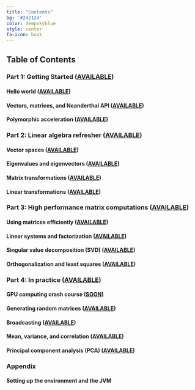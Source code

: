 ```yaml
---
title: "Contents"
bg: '#242124'
color: deepskyblue
style: center
fa-icon: book
---
```

## Table of Contents

### Part 1: Getting Started ([AVAILABLE](https://www.patreon.com/linear_algebra?ref=10))

#### Hello world ([AVAILABLE](https://www.patreon.com/linear_algebra?ref=11))

#### Vectors, matrices, and Neanderthal API ([AVAILABLE](https://www.patreon.com/linear_algebra?ref=12))

#### Polymorphic acceleration ([AVAILABLE](https://www.patreon.com/linear_algebra?ref=13))

### Part 2: Linear algebra refresher ([AVAILABLE](https://www.patreon.com/linear_algebra?ref=20))

#### Vector spaces ([AVAILABLE](https://www.patreon.com/linear_algebra?ref=21))

#### Eigenvalues and eigenvectors ([AVAILABLE](https://www.patreon.com/linear_algebra?ref=22))

#### Matrix transformations ([AVAILABLE](https://www.patreon.com/linear_algebra?ref=23))

#### Linear transformations ([AVAILABLE](https://www.patreon.com/linear_algebra?ref=24))

### Part 3: High performance matrix computations ([AVAILABLE](https://www.patreon.com/linear_algebra?ref=40))

#### Using matrices efficiently ([AVAILABLE](https://www.patreon.com/linear_algebra?ref=41))

#### Linear systems and factorization ([AVAILABLE](https://www.patreon.com/linear_algebra?ref=42))

#### Singular value decomposition (SVD) ([AVAILABLE](https://www.patreon.com/linear_algebra?ref=43))

#### Orthogonalization and least squares ([AVAILABLE](https://www.patreon.com/linear_algebra?ref=44))

### Part 4: In practice ([AVAILABLE](https://www.patreon.com/linear_algebra?ref=50))

#### GPU computing crash course ([SOON](https://www.patreon.com/linear_algebra?ref=41))

#### Generating random matrices ([AVAILABLE](https://www.patreon.com/linear_algebra?ref=42))

#### Broadcasting ([AVAILABLE](https://www.patreon.com/linear_algebra?ref=43))

#### Mean, variance, and correlation ([AVAILABLE](https://www.patreon.com/linear_algebra?ref=44))

#### Principal component analysis (PCA) ([AVAILABLE](https://www.patreon.com/linear_algebra?ref=45))

### Appendix

#### Setting up the environment and the JVM
